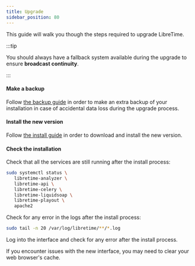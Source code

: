 ```yaml
---
title: Upgrade
sidebar_position: 80
---
```


This guide will walk you though the steps required to upgrade LibreTime.

:::tip

You should always have a fallback system available during the upgrade to ensure **broadcast continuity**.

:::

#### Make a backup

Follow [the backup guide](../backup.md) in order to make an extra backup of your installation in case of accidental data loss during
the upgrade process.

#### Install the new version

Follow [the install guide](./install.md) in order to download and install the new version.

#### Check the installation

Check that all the services are still running after the install process:

```bash
sudo systemctl status \
   libretime-analyzer \
   libretime-api \
   libretime-celery \
   libretime-liquidsoap \
   libretime-playout \
   apache2
```

Check for any error in the logs after the install process:

```bash
sudo tail -n 20 /var/log/libretime/**/*.log
```

Log into the interface and check for any error after the install process.

If you encounter issues with the new interface, you may need to clear your web browser's cache.
